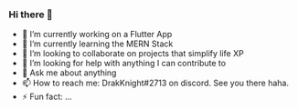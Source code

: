 ### Hi there 👋

- 🔭 I’m currently working on a Flutter App
- 🌱 I’m currently learning the MERN Stack
- 👯 I’m looking to collaborate on projects that simplify life XP
- 🤔 I’m looking for help with anything I can contribute to
- 💬 Ask me about anything
- 📫 How to reach me: DrakKnight#2713 on discord. See you there haha.
- ⚡ Fun fact: ...
